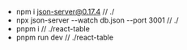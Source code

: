 - npm i json-server@0.17.4 // ./
- npx json-server --watch db.json --port 3001  // ./
- pnpm i // ./react-table
- pnpm run dev // ./react-table
